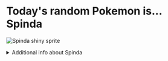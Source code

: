 # Today's random Pokemon is... Spinda

![Spinda shiny sprite](https://raw.githubusercontent.com/PokeAPI/sprites/master/sprites/pokemon/shiny/327.png)

<details>
<summary>Additional info about Spinda</summary>

| srpite type | image |
|------|------|
| back_default | ![Spinda back_default sprite](https://raw.githubusercontent.com/PokeAPI/sprites/master/sprites/pokemon/back/327.png) |
| back_shiny | ![Spinda back_shiny sprite](https://raw.githubusercontent.com/PokeAPI/sprites/master/sprites/pokemon/back/shiny/327.png) |
| front_default | ![Spinda front_default sprite](https://raw.githubusercontent.com/PokeAPI/sprites/master/sprites/pokemon/327.png) | </details>